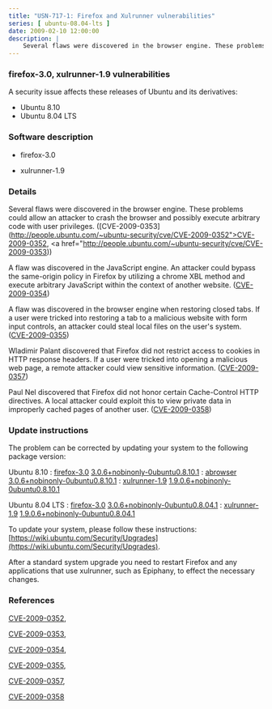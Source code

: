 ```yaml
---
title: "USN-717-1: Firefox and Xulrunner vulnerabilities"
series: [ ubuntu-08.04-lts ]
date: 2009-02-10 12:00:00
description: |
    Several flaws were discovered in the browser engine. These problems could allow an attacker to crash the browser and possibly execute arbitrary code with user privileges. ([CVE-2009-0353](http://people.ubuntu.com/~ubuntu-security/cve/CVE-2009-0352">CVE-2009-0352</a>, <a href="http://people.ubuntu.com/~ubuntu-security/cve/CVE-2009-0353))
--- 
```

 
### firefox-3.0, xulrunner-1.9 vulnerabilities

A security issue affects these releases of Ubuntu and its derivatives:

* Ubuntu 8.10
* Ubuntu 8.04 LTS

### Software description

* firefox-3.0 

* xulrunner-1.9 

### Details

Several flaws were discovered in the browser engine. These problems could allow an attacker to crash the browser and possibly execute arbitrary code with user privileges. ([CVE-2009-0353](http://people.ubuntu.com/~ubuntu-security/cve/CVE-2009-0352">CVE-2009-0352</a>, <a href="http://people.ubuntu.com/~ubuntu-security/cve/CVE-2009-0353))

A flaw was discovered in the JavaScript engine. An attacker could bypass the same-origin policy in Firefox by utilizing a chrome XBL method and execute arbitrary JavaScript within the context of another website. ([CVE-2009-0354](http://people.ubuntu.com/~ubuntu-security/cve/CVE-2009-0354))

A flaw was discovered in the browser engine when restoring closed tabs. If a user were tricked into restoring a tab to a malicious website with form input controls, an attacker could steal local files on the user&#39;s system. ([CVE-2009-0355](http://people.ubuntu.com/~ubuntu-security/cve/CVE-2009-0355))

Wladimir Palant discovered that Firefox did not restrict access to cookies in HTTP response headers. If a user were tricked into opening a malicious web page, a remote attacker could view sensitive information. ([CVE-2009-0357](http://people.ubuntu.com/~ubuntu-security/cve/CVE-2009-0357))

Paul Nel discovered that Firefox did not honor certain Cache-Control HTTP directives. A local attacker could exploit this to view private data in improperly cached pages of another user. ([CVE-2009-0358](http://people.ubuntu.com/~ubuntu-security/cve/CVE-2009-0358)) 

### Update instructions

The problem can be corrected by updating your system to the following package version:

Ubuntu 8.10
 : [firefox-3.0](https://launchpad.net/ubuntu/+source/firefox-3.0) <span> [3.0.6+nobinonly-0ubuntu0.8.10.1](https://launchpad.net/ubuntu/+source/firefox-3.0/3.0.6+nobinonly-0ubuntu0.8.10.1) </span> 
 : [abrowser](https://launchpad.net/ubuntu/+source/firefox-3.0) <span> [3.0.6+nobinonly-0ubuntu0.8.10.1](https://launchpad.net/ubuntu/+source/firefox-3.0/3.0.6+nobinonly-0ubuntu0.8.10.1) </span> 
 : [xulrunner-1.9](https://launchpad.net/ubuntu/+source/xulrunner-1.9) <span> [1.9.0.6+nobinonly-0ubuntu0.8.10.1](https://launchpad.net/ubuntu/+source/xulrunner-1.9/1.9.0.6+nobinonly-0ubuntu0.8.10.1) </span> 

Ubuntu 8.04 LTS
 : [firefox-3.0](https://launchpad.net/ubuntu/+source/firefox-3.0) <span> [3.0.6+nobinonly-0ubuntu0.8.04.1](https://launchpad.net/ubuntu/+source/firefox-3.0/3.0.6+nobinonly-0ubuntu0.8.04.1) </span> 
 : [xulrunner-1.9](https://launchpad.net/ubuntu/+source/xulrunner-1.9) <span> [1.9.0.6+nobinonly-0ubuntu0.8.04.1](https://launchpad.net/ubuntu/+source/xulrunner-1.9/1.9.0.6+nobinonly-0ubuntu0.8.04.1) </span> 

To update your system, please follow these instructions: [https://wiki.ubuntu.com/Security/Upgrades](https://wiki.ubuntu.com/Security/Upgrades).

After a standard system upgrade you need to restart Firefox and any applications that use xulrunner, such as Epiphany, to effect the necessary changes. 

### References

 [CVE-2009-0352](http://people.ubuntu.com/~ubuntu-security/cve/CVE-2009-0352), 

 [CVE-2009-0353](http://people.ubuntu.com/~ubuntu-security/cve/CVE-2009-0353), 

 [CVE-2009-0354](http://people.ubuntu.com/~ubuntu-security/cve/CVE-2009-0354), 

 [CVE-2009-0355](http://people.ubuntu.com/~ubuntu-security/cve/CVE-2009-0355), 

 [CVE-2009-0357](http://people.ubuntu.com/~ubuntu-security/cve/CVE-2009-0357), 

 [CVE-2009-0358](http://people.ubuntu.com/~ubuntu-security/cve/CVE-2009-0358)
 

